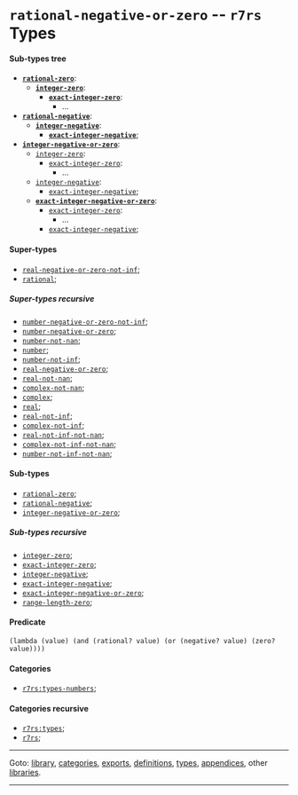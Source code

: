 

<a id='type__r7rs__rational-negative-or-zero'></a>

# `rational-negative-or-zero` -- `r7rs` Types


<a id='type__r7rs__rational-negative-or-zero__sub-types-tree'></a>

#### Sub-types tree

* **[`rational-zero`](../../r7rs/types/rational-zero.md#type__r7rs__rational-zero)**:
  * **[`integer-zero`](../../r7rs/types/integer-zero.md#type__r7rs__integer-zero)**:
    * **[`exact-integer-zero`](../../r7rs/types/exact-integer-zero.md#type__r7rs__exact-integer-zero)**:
      * ...
* **[`rational-negative`](../../r7rs/types/rational-negative.md#type__r7rs__rational-negative)**:
  * **[`integer-negative`](../../r7rs/types/integer-negative.md#type__r7rs__integer-negative)**:
    * **[`exact-integer-negative`](../../r7rs/types/exact-integer-negative.md#type__r7rs__exact-integer-negative)**;
* **[`integer-negative-or-zero`](../../r7rs/types/integer-negative-or-zero.md#type__r7rs__integer-negative-or-zero)**:
  * [`integer-zero`](../../r7rs/types/integer-zero.md#type__r7rs__integer-zero):
    * [`exact-integer-zero`](../../r7rs/types/exact-integer-zero.md#type__r7rs__exact-integer-zero):
      * ...
  * [`integer-negative`](../../r7rs/types/integer-negative.md#type__r7rs__integer-negative):
    * [`exact-integer-negative`](../../r7rs/types/exact-integer-negative.md#type__r7rs__exact-integer-negative);
  * **[`exact-integer-negative-or-zero`](../../r7rs/types/exact-integer-negative-or-zero.md#type__r7rs__exact-integer-negative-or-zero)**:
    * [`exact-integer-zero`](../../r7rs/types/exact-integer-zero.md#type__r7rs__exact-integer-zero):
      * ...
    * [`exact-integer-negative`](../../r7rs/types/exact-integer-negative.md#type__r7rs__exact-integer-negative);


<a id='type__r7rs__rational-negative-or-zero__super-types'></a>

#### Super-types

 * [`real-negative-or-zero-not-inf`](../../r7rs/types/real-negative-or-zero-not-inf.md#type__r7rs__real-negative-or-zero-not-inf);
 * [`rational`](../../r7rs/types/rational.md#type__r7rs__rational);


<a id='type__r7rs__rational-negative-or-zero__super-types-recursive'></a>

##### Super-types recursive

 * [`number-negative-or-zero-not-inf`](../../r7rs/types/number-negative-or-zero-not-inf.md#type__r7rs__number-negative-or-zero-not-inf);
 * [`number-negative-or-zero`](../../r7rs/types/number-negative-or-zero.md#type__r7rs__number-negative-or-zero);
 * [`number-not-nan`](../../r7rs/types/number-not-nan.md#type__r7rs__number-not-nan);
 * [`number`](../../r7rs/types/number.md#type__r7rs__number);
 * [`number-not-inf`](../../r7rs/types/number-not-inf.md#type__r7rs__number-not-inf);
 * [`real-negative-or-zero`](../../r7rs/types/real-negative-or-zero.md#type__r7rs__real-negative-or-zero);
 * [`real-not-nan`](../../r7rs/types/real-not-nan.md#type__r7rs__real-not-nan);
 * [`complex-not-nan`](../../r7rs/types/complex-not-nan.md#type__r7rs__complex-not-nan);
 * [`complex`](../../r7rs/types/complex.md#type__r7rs__complex);
 * [`real`](../../r7rs/types/real.md#type__r7rs__real);
 * [`real-not-inf`](../../r7rs/types/real-not-inf.md#type__r7rs__real-not-inf);
 * [`complex-not-inf`](../../r7rs/types/complex-not-inf.md#type__r7rs__complex-not-inf);
 * [`real-not-inf-not-nan`](../../r7rs/types/real-not-inf-not-nan.md#type__r7rs__real-not-inf-not-nan);
 * [`complex-not-inf-not-nan`](../../r7rs/types/complex-not-inf-not-nan.md#type__r7rs__complex-not-inf-not-nan);
 * [`number-not-inf-not-nan`](../../r7rs/types/number-not-inf-not-nan.md#type__r7rs__number-not-inf-not-nan);


<a id='type__r7rs__rational-negative-or-zero__sub-types'></a>

#### Sub-types

 * [`rational-zero`](../../r7rs/types/rational-zero.md#type__r7rs__rational-zero);
 * [`rational-negative`](../../r7rs/types/rational-negative.md#type__r7rs__rational-negative);
 * [`integer-negative-or-zero`](../../r7rs/types/integer-negative-or-zero.md#type__r7rs__integer-negative-or-zero);


<a id='type__r7rs__rational-negative-or-zero__sub-types-recursive'></a>

##### Sub-types recursive

 * [`integer-zero`](../../r7rs/types/integer-zero.md#type__r7rs__integer-zero);
 * [`exact-integer-zero`](../../r7rs/types/exact-integer-zero.md#type__r7rs__exact-integer-zero);
 * [`integer-negative`](../../r7rs/types/integer-negative.md#type__r7rs__integer-negative);
 * [`exact-integer-negative`](../../r7rs/types/exact-integer-negative.md#type__r7rs__exact-integer-negative);
 * [`exact-integer-negative-or-zero`](../../r7rs/types/exact-integer-negative-or-zero.md#type__r7rs__exact-integer-negative-or-zero);
 * [`range-length-zero`](../../r7rs/types/range-length-zero.md#type__r7rs__range-length-zero);


<a id='type__r7rs__rational-negative-or-zero__predicate'></a>

#### Predicate

````
(lambda (value) (and (rational? value) (or (negative? value) (zero? value))))
````


<a id='type__r7rs__rational-negative-or-zero__categories'></a>

#### Categories

 * [`r7rs:types-numbers`](../../r7rs/categories/r7rs_3a_types-numbers.md#category__r7rs__r7rs_3a_types-numbers);


<a id='type__r7rs__rational-negative-or-zero__categories-recursive'></a>

#### Categories recursive

 * [`r7rs:types`](../../r7rs/categories/r7rs_3a_types.md#category__r7rs__r7rs_3a_types);
 * [`r7rs`](../../r7rs/categories/r7rs.md#category__r7rs__r7rs);

----

Goto: [library](../../r7rs/_index.md#library__r7rs), [categories](../../r7rs/categories/_index.md#toc__r7rs__categories), [exports](../../r7rs/exports/_index.md#toc__r7rs__exports), [definitions](../../r7rs/definitions/_index.md#toc__r7rs__definitions), [types](../../r7rs/types/_index.md#toc__r7rs__types), [appendices](../../r7rs/appendices/_index.md#toc__r7rs__appendices), other [libraries](../../_libraries.md#toc__libraries).

----

